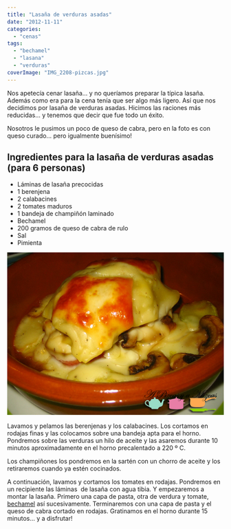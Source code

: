 ```yaml
---
title: "Lasaña de verduras asadas"
date: "2012-11-11"
categories:
  - "cenas"
tags:
  - "bechamel"
  - "lasana"
  - "verduras"
coverImage: "IMG_2208-pizcas.jpg"
---
```


Nos apetecía cenar lasaña... y no queríamos preparar la típica lasaña. Además como era para la cena tenía que ser algo más ligero. Así que nos decidimos por lasaña de verduras asadas. Hicimos las raciones más  reducidas... y tenemos que decir que fue todo un éxito.

Nosotros le pusimos un poco de queso de cabra, pero en la foto es con queso curado... pero igualmente buenísimo!

## Ingredientes para la lasaña de verduras asadas (para 6 personas)

- Láminas de lasaña precocidas
- 1 berenjena
- 2 calabacines
- 2 tomates maduros
- 1 bandeja de champiñón laminado
- Bechamel
- 200 gramos de queso de cabra de rulo
- Sal
- Pimienta

![Lasaña de verduras asadas, listo para comer!](images/IMG_2208-pizcas.jpg "IMG_2208 (pizcas)")

Lavamos y pelamos las berenjenas y los calabacines. Los cortamos en rodajas finas y las colocamos sobre una bandeja apta para el horno. Pondremos sobre las verduras un hilo de aceite y las asaremos durante 10 minutos aproximadamente en el horno precalentado a 220 º C.

Los champiñones los pondremos en la sartén con un chorro de aceite y los retiraremos cuando ya estén cocinados.

A continuación, lavamos y cortamos los tomates en rodajas. Pondremos en un recipiente las láminas  de lasaña con agua tibia. Y empezaremos a montar la lasaña. Primero una capa de pasta, otra de verdura y tomate, [bechamel](/lasana-bolonesa/ "preparación de la bechamel") así sucesivamente. Terminaremos con una capa de pasta y el queso de cabra cortado en rodajas. Gratinamos en el horno durante 15 minutos… y a disfrutar!
